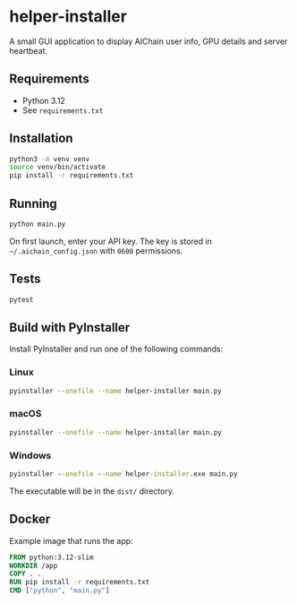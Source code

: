 # helper-installer

A small GUI application to display AIChain user info, GPU details and server heartbeat.

## Requirements
- Python 3.12
- See `requirements.txt`

## Installation
```bash
python3 -m venv venv
source venv/bin/activate
pip install -r requirements.txt
```

## Running
```bash
python main.py
```
On first launch, enter your API key. The key is stored in `~/.aichain_config.json` with `0600` permissions.

## Tests
```bash
pytest
```

## Build with PyInstaller
Install PyInstaller and run one of the following commands:

### Linux
```bash
pyinstaller --onefile --name helper-installer main.py
```

### macOS
```bash
pyinstaller --onefile --name helper-installer main.py
```

### Windows
```cmd
pyinstaller --onefile --name helper-installer.exe main.py
```

The executable will be in the `dist/` directory.

## Docker
Example image that runs the app:
```Dockerfile
FROM python:3.12-slim
WORKDIR /app
COPY . .
RUN pip install -r requirements.txt
CMD ["python", "main.py"]
```
